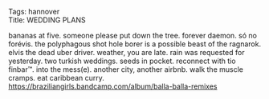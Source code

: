 Tags: hannover  
Title: WEDDING PLANS
  
bananas at five. someone please put down the tree. forever daemon. só no forévis. the polyphagous shot hole borer is a possible beast of the ragnarok. elvis the dead uber driver. weather, you are late. rain was requested for yesterday. two turkish weddings. seeds in pocket. reconnect with tio finbar™. into the mess(e). another city, another airbnb. walk the muscle cramps. eat caribbean curry.
<https://braziliangirls.bandcamp.com/album/balla-balla-remixes>